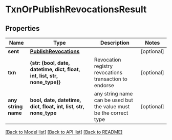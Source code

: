 # TxnOrPublishRevocationsResult


## Properties
Name | Type | Description | Notes
------------ | ------------- | ------------- | -------------
**sent** | [**PublishRevocations**](PublishRevocations.md) |  | [optional] 
**txn** | **{str: (bool, date, datetime, dict, float, int, list, str, none_type)}** | Revocation registry revocations transaction to endorse | [optional] 
**any string name** | **bool, date, datetime, dict, float, int, list, str, none_type** | any string name can be used but the value must be the correct type | [optional]

[[Back to Model list]](../README.md#documentation-for-models) [[Back to API list]](../README.md#documentation-for-api-endpoints) [[Back to README]](../README.md)


